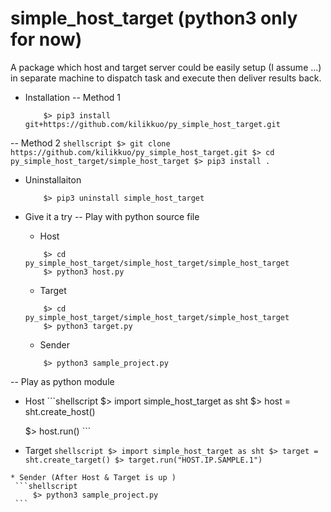 # simple_host_target (python3 only for now)
A package which host and target server could be easily setup (I assume ...) in separate machine to dispatch task and execute then deliver results back.

 - Installation
  -- Method 1
    ```shellscript
        $> pip3 install git+https://github.com/kilikkuo/py_simple_host_target.git
    ```
  -- Method 2
    ```shellscript
        $> git clone https://github.com/kilikkuo/py_simple_host_target.git
        $> cd py_simple_host_target/simple_host_target
        $> pip3 install .
    ```
- Uninstallaiton
    ```shellscript
        $> pip3 uninstall simple_host_target
    ```

 - Give it a try
  -- Play with python source file
   * Host
    ```shellscript
        $> cd py_simple_host_target/simple_host_target/simple_host_target
        $> python3 host.py
    ```
   * Target
    ```shellscript
        $> cd py_simple_host_target/simple_host_target/simple_host_target
        $> python3 target.py
    ```
   * Sender
    ```shellscript
        $> python3 sample_project.py
    ```

  -- Play as python module
   * Host
    ```shellscript
        $> import simple_host_target as sht
        $> host = sht.create_host()
        <!-- $> host.setup_target_IPs(["TARGET.IP.SAMPLE.1", "TARGET.IP.SAMPLE.2"])  -->
        <!-- This is optional -->
        $> host.run()
    ```

   * Target
    ```shellscript
        $> import simple_host_target as sht
        $> target = sht.create_target()
        $> target.run("HOST.IP.SAMPLE.1")
    ```

    * Sender (After Host & Target is up )
     ```shellscript
         $> python3 sample_project.py
     ```
